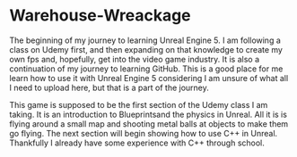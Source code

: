 # Warehouse-Wreackage
The beginning of my journey to learning Unreal Engine 5. I am following a class on Udemy first, and then expanding on that knowledge to create my own fps and, hopefully, get into the video game industry. It is also a continuation of my journey to learning GitHub. This is a good place for me learn how to use it with Unreal Engine 5 considering I am unsure of what all I need to upload here, but that is a part of the journey. 

This game is supposed to be the first section of the Udemy class I am taking. It is an introduction to Blueprintsand the physics in Unreal. All it is is flying around a 
small map and shooting metal balls at objects to make them go flying. The next section will begin showing how to use C++ in Unreal. Thankfully I already have some 
experience with C++ through school. 
